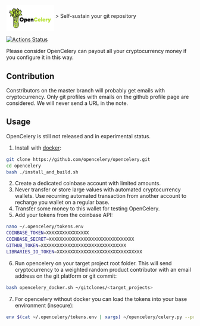 <img align="middle" src="./docs/design/opencelery-05.svg" width="128">  
> Self-sustain your git repository

[![Actions Status](https://github.com/protontypes/opencelery/workflows/opencelery/badge.svg)](https://github.com/protontypes/opencelery/actions)

Please consider OpenCelery can payout all your cryptocurrency money if you configure it in this way.

## Contribution
Constributors on the master branch will probably get emails with cryptocurrency. Only git profiles with emails on the github profile page are considered. We will never send a URL in the note.

## Usage
OpenCelery is still not released and in experimental status.

1. Install with [docker](https://docs.docker.com/install/linux/docker-ce/ubuntu/):

```bash
git clone https://github.com/opencelery/opencelery.git
cd opencelery
bash ./install_and_build.sh
```

2. Create a dedicated coinbase account with limited amounts. 
3. Never transfer or store large values with automated cryptocurrency wallets. Use recurring automated transaction from another account to recharge you wallet on a regular base. 
4. Transfer some money to this wallet for testing OpenCelery.  
5. Add your tokens from the coinbase API:      

```bash
nano ~/.opencelery/tokens.env
COINBASE_TOKEN=XXXXXXXXXXXXXXXX
COINBASE_SECRET=XXXXXXXXXXXXXXXXXXXXXXXXXXXXXXXX
GITHUB_TOKEN=XXXXXXXXXXXXXXXXXXXXXXXXXXXXXXXX
LIBRARIES_IO_TOKEN=XXXXXXXXXXXXXXXXXXXXXXXXXXXXXXXX
```

6. Run opencelery on your target project root folder. This will send cryptocurrency to a weighted random product contributor with an email address on the git platform or git commit:    

```bash
bash opencelery_docker.sh ~/gitclones/<target_projects>
```

7. For opencelery without docker you can load the tokens into your base environment (insecure):

```bash
env $(cat ~/.opencelery/tokens.env | xargs) ~/opencelery/celery.py --project=$PROJECT_DIR_TO_SCAN
```
